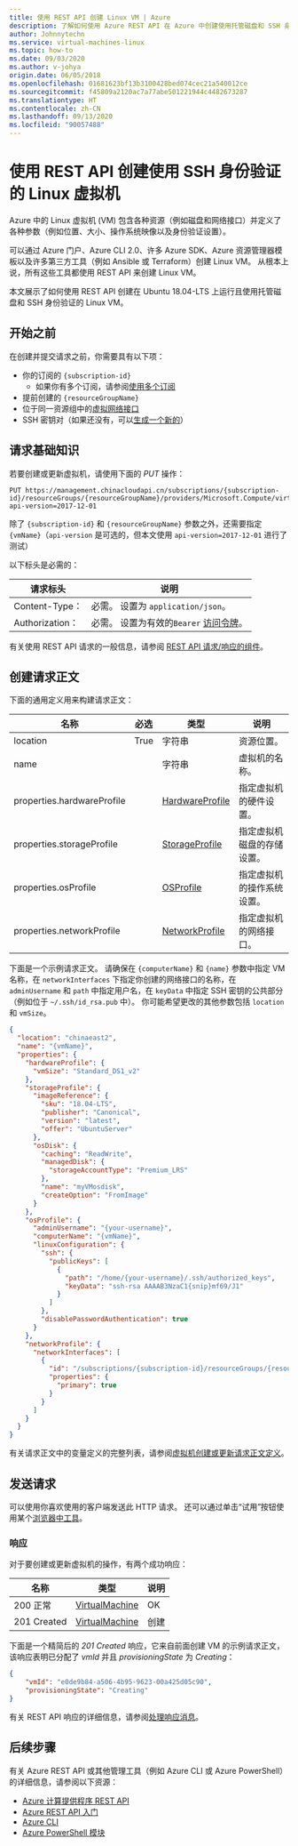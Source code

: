 ```yaml
---
title: 使用 REST API 创建 Linux VM | Azure
description: 了解如何使用 Azure REST API 在 Azure 中创建使用托管磁盘和 SSH 身份验证的 Linux 虚拟机。
author: Johnnytechn
ms.service: virtual-machines-linux
ms.topic: how-to
ms.date: 09/03/2020
ms.author: v-johya
origin.date: 06/05/2018
ms.openlocfilehash: 01681623bf13b3100428bed074cec21a540012ce
ms.sourcegitcommit: f45809a2120ac7a77abe501221944c4482673287
ms.translationtype: HT
ms.contentlocale: zh-CN
ms.lasthandoff: 09/13/2020
ms.locfileid: "90057488"
---
```

# <a name="create-a-linux-virtual-machine-that-uses-ssh-authentication-with-the-rest-api"></a>使用 REST API 创建使用 SSH 身份验证的 Linux 虚拟机

Azure 中的 Linux 虚拟机 (VM) 包含各种资源（例如磁盘和网络接口）并定义了各种参数（例如位置、大小、操作系统映像以及身份验证设置）。

可以通过 Azure 门户、Azure CLI 2.0、许多 Azure SDK、Azure 资源管理器模板以及许多第三方工具（例如 Ansible 或 Terraform）创建 Linux VM。 从根本上说，所有这些工具都使用 REST API 来创建 Linux VM。

本文展示了如何使用 REST API 创建在 Ubuntu 18.04-LTS 上运行且使用托管磁盘和 SSH 身份验证的 Linux VM。

## <a name="before-you-start"></a>开始之前

在创建并提交请求之前，你需要具有以下项：

* 你的订阅的 `{subscription-id}`
    * 如果你有多个订阅，请参阅[使用多个订阅](https://docs.azure.cn/cli/manage-azure-subscriptions-azure-cli?view=azure-cli-latest)
* 提前创建的 `{resourceGroupName}`
* 位于同一资源组中的[虚拟网络接口](../../virtual-network/virtual-network-network-interface.md)
* SSH 密钥对（如果还没有，可以[生成一个新的](mac-create-ssh-keys.md)）

## <a name="request-basics"></a>请求基础知识

若要创建或更新虚拟机，请使用下面的 *PUT* 操作：

``` http
PUT https://management.chinacloudapi.cn/subscriptions/{subscription-id}/resourceGroups/{resourceGroupName}/providers/Microsoft.Compute/virtualMachines/{vmName}?api-version=2017-12-01
```

除了 `{subscription-id}` 和 `{resourceGroupName}` 参数之外，还需要指定 `{vmName}`（`api-version` 是可选的，但本文使用 `api-version=2017-12-01` 进行了测试）

以下标头是必需的：

| 请求标头   | 说明 |
|------------------|-----------------|
| Content-Type：   | 必需。 设置为 `application/json`。 |
| Authorization：  | 必需。 设置为有效的`Bearer` [访问令牌](https://docs.microsoft.com/rest/api/azure/#authorization-code-grant-interactive-clients)。 |

有关使用 REST API 请求的一般信息，请参阅 [REST API 请求/响应的组件](https://docs.microsoft.com/rest/api/azure/#components-of-a-rest-api-requestresponse)。

## <a name="create-the-request-body"></a>创建请求正文

下面的通用定义用来构建请求正文：

| 名称                       | 必选 | 类型                                                                                | 说明  |
|----------------------------|----------|-------------------------------------------------------------------------------------|--------------|
| location                   | True     | 字符串                                                                              | 资源位置。 |
| name                       |          | 字符串                                                                              | 虚拟机的名称。 |
| properties.hardwareProfile |          | [HardwareProfile](https://docs.microsoft.com/rest/api/compute/virtualmachines/createorupdate#hardwareprofile) | 指定虚拟机的硬件设置。 |
| properties.storageProfile  |          | [StorageProfile](https://docs.microsoft.com/rest/api/compute/virtualmachines/createorupdate#storageprofile)   | 指定虚拟机磁盘的存储设置。 |
| properties.osProfile       |          | [OSProfile](https://docs.microsoft.com/rest/api/compute/virtualmachines/createorupdate#osprofile)             | 指定虚拟机的操作系统设置。 |
| properties.networkProfile  |          | [NetworkProfile](https://docs.microsoft.com/rest/api/compute/virtualmachines/createorupdate#networkprofile)   | 指定虚拟机的网络接口。 |

下面是一个示例请求正文。 请确保在 `{computerName}` 和 `{name}` 参数中指定 VM 名称，在 `networkInterfaces` 下指定你创建的网络接口的名称，在 `adminUsername` 和 `path` 中指定用户名，在 `keyData` 中指定 SSH 密钥的公共部分（例如位于 `~/.ssh/id_rsa.pub` 中）。 你可能希望更改的其他参数包括 `location` 和 `vmSize`。  

```json
{
  "location": "chinaeast2",
  "name": "{vmName}",
  "properties": {
    "hardwareProfile": {
      "vmSize": "Standard_DS1_v2"
    },
    "storageProfile": {
      "imageReference": {
        "sku": "18.04-LTS",
        "publisher": "Canonical",
        "version": "latest",
        "offer": "UbuntuServer"
      },
      "osDisk": {
        "caching": "ReadWrite",
        "managedDisk": {
          "storageAccountType": "Premium_LRS"
        },
        "name": "myVMosdisk",
        "createOption": "FromImage"
      }
    },
    "osProfile": {
      "adminUsername": "{your-username}",
      "computerName": "{vmName}",
      "linuxConfiguration": {
        "ssh": {
          "publicKeys": [
            {
              "path": "/home/{your-username}/.ssh/authorized_keys",
              "keyData": "ssh-rsa AAAAB3NzaC1{snip}mf69/J1"
            }
          ]
        },
        "disablePasswordAuthentication": true
      }
    },
    "networkProfile": {
      "networkInterfaces": [
        {
          "id": "/subscriptions/{subscription-id}/resourceGroups/{resourceGroupName}/providers/Microsoft.Network/networkInterfaces/{existing-nic-name}",
          "properties": {
            "primary": true
          }
        }
      ]
    }
  }
}
```

有关请求正文中的变量定义的完整列表，请参阅[虚拟机创建或更新请求正文定义](https://docs.microsoft.com/rest/api/compute/virtualmachines/createorupdate#definitions)。

## <a name="sending-the-request"></a>发送请求

可以使用你喜欢使用的客户端发送此 HTTP 请求。 还可以通过单击“试用”按钮使用某个[浏览器中工具](https://docs.microsoft.com/rest/api/compute/virtualmachines/createorupdate)。 

### <a name="responses"></a>响应

对于要创建或更新虚拟机的操作，有两个成功响应：

| 名称        | 类型                                                                              | 说明 |
|-------------|-----------------------------------------------------------------------------------|-------------|
| 200 正常      | [VirtualMachine](https://docs.microsoft.com/rest/api/compute/virtualmachines/createorupdate#virtualmachine) | OK          |
| 201 Created | [VirtualMachine](https://docs.microsoft.com/rest/api/compute/virtualmachines/createorupdate#virtualmachine) | 创建     |

下面是一个精简后的 *201 Created* 响应，它来自前面创建 VM 的示例请求正文，该响应表明已分配了 *vmId* 并且 *provisioningState* 为 *Creating*：

```json
{
    "vmId": "e0de9b84-a506-4b95-9623-00a425d05c90",
    "provisioningState": "Creating"
}
```

有关 REST API 响应的详细信息，请参阅[处理响应消息](https://docs.microsoft.com/rest/api/azure/#process-the-response-message)。

## <a name="next-steps"></a>后续步骤

有关 Azure REST API 或其他管理工具（例如 Azure CLI 或 Azure PowerShell）的详细信息，请参阅以下资源：

- [Azure 计算提供程序 REST API](https://docs.microsoft.com/rest/api/compute/)
- [Azure REST API 入门](https://docs.microsoft.com/rest/api/azure/)
- [Azure CLI](https://docs.azure.cn/cli/?view=azure-cli-latest)
- [Azure PowerShell 模块](https://docs.microsoft.com/powershell/azure/)

<!-- Update_Description: update meta properties, wording update, update link -->

